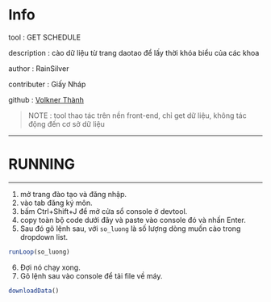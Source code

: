 # Info
   tool 					: GET SCHEDULE
   
   description 	: cào dữ liệu từ trang daotao để lấy thời khóa biểu của các khoa

   author				: RainSilver

   contributer		: Giấy Nháp

   github				: [Volkner Thành](https://github.com/VolknerThanh "github")

>NOTE : tool thao tác trên nền front-end, chỉ get dữ liệu, không tác động đến cơ sở dữ liệu
---

# RUNNING
---

1. mở trang đào tạo và đăng nhập.
2. vào tab đăng ký môn.
3. bấm Ctrl+Shift+J để mở cửa sổ console ở devtool.
4. copy toàn bộ code dưới đây và paste vào console đó và nhấn Enter.
5. Sau đó gõ lệnh sau, với `so_luong` là số lượng dòng muốn cào trong dropdown list.
```javascript
runLoop(so_luong)
``` 
6. Đợi nó chạy xong.
7. Gõ lệnh sau vào console để tải file về máy.
```javascript
downloadData()
```